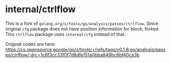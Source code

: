# internal/ctrlflow

This is a fork of `golang.org/x/tools/go/analysis/passes/ctrlflow`. Since original `cfg` package does not have position information for block, forked.  
This `ctrlflow` package uses `internal/cfg` instead of that.

Original codes are here: https://cs.opensource.google/go/x/tools/+/refs/tags/v0.1.8:go/analysis/passes/ctrlflow/;drc=1c6f3cc33f0f7d8dfe151a0bba849bc6bf40ca3b

